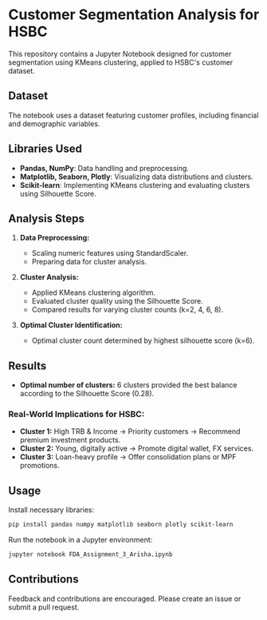 # Customer Segmentation Analysis for HSBC

This repository contains a Jupyter Notebook designed for customer segmentation using KMeans clustering, applied to HSBC's customer dataset.

## Dataset

The notebook uses a dataset featuring customer profiles, including financial and demographic variables.

## Libraries Used

* **Pandas, NumPy**: Data handling and preprocessing.
* **Matplotlib, Seaborn, Plotly**: Visualizing data distributions and clusters.
* **Scikit-learn**: Implementing KMeans clustering and evaluating clusters using Silhouette Score.

## Analysis Steps

1. **Data Preprocessing:**

   * Scaling numeric features using StandardScaler.
   * Preparing data for cluster analysis.

2. **Cluster Analysis:**

   * Applied KMeans clustering algorithm.
   * Evaluated cluster quality using the Silhouette Score.
   * Compared results for varying cluster counts (k=2, 4, 6, 8).

3. **Optimal Cluster Identification:**

   * Optimal cluster count determined by highest silhouette score (k=6).

## Results

* **Optimal number of clusters:** 6 clusters provided the best balance according to the Silhouette Score (0.28).

### Real-World Implications for HSBC:

* **Cluster 1:** High TRB & Income → Priority customers → Recommend premium investment products.
* **Cluster 2:** Young, digitally active → Promote digital wallet, FX services.
* **Cluster 3:** Loan-heavy profile → Offer consolidation plans or MPF promotions.

## Usage

Install necessary libraries:

```bash
pip install pandas numpy matplotlib seaborn plotly scikit-learn
```

Run the notebook in a Jupyter environment:

```bash
jupyter notebook FDA_Assignment_3_Arisha.ipynb
```

## Contributions

Feedback and contributions are encouraged. Please create an issue or submit a pull request.
